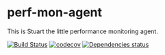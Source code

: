 # perf-mon-agent
This is Stuart the little performance monitoring agent.

[![Build Status][travisbadge img]][travisbadge]
[![codecov][codecov img]][codecov]
[![Dependencies status][versioneye img]][versioneye]

[travisbadge]:https://travis-ci.org/leandreck/perf-mon-agent
[travisbadge img]:https://travis-ci.org/leandreck/perf-mon-agent.svg?branch=master

[codecov]:https://codecov.io/gh/leandreck/perf-mon-agent
[codecov img]:https://codecov.io/gh/leandreck/perf-mon-agent/branch/master/graph/badge.svg

[versioneye]:https://www.versioneye.com/user/projects/58eaa0e124ef3e003fcb0bee
[versioneye img]:https://www.versioneye.com/user/projects/58eaa0e124ef3e003fcb0bee/badge.svg?style=flat-square